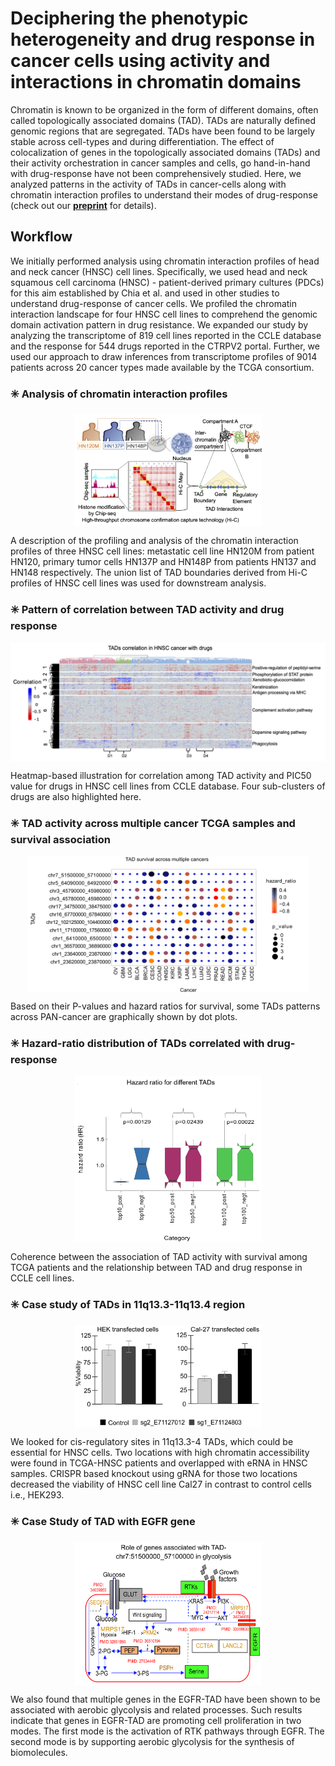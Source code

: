 # Deciphering the phenotypic heterogeneity and drug response in cancer cells using activity and interactions in chromatin domains

Chromatin is known to be organized in the form of different domains, often called topologically associated domains (TAD). TADs are naturally defined genomic regions that are segregated. TADs have been found to be largely stable across cell-types and during differentiation. The effect of colocalization of genes in the topologically associated domains (TADs) and their activity orchestration in cancer samples and cells, go hand-in-hand with drug-response have not been comprehensively studied. Here, we analyzed patterns in the activity of TADs in cancer-cells along with chromatin interaction profiles to understand their modes of drug-response (check out our [**preprint**](https://www.biorxiv.org/content/10.1101/2023.01.15.524115v1) for details).

## Workflow
We initially performed analysis using chromatin interaction profiles of head and neck cancer (HNSC) cell lines. Specifically, we used head and neck squamous cell carcinoma (HNSC) - patient-derived primary cultures (PDCs) for this aim established by Chia et al. and used in other studies to understand drug-response of cancer cells. We profiled the chromatin interaction landscape for four HNSC cell lines to comprehend the genomic domain activation pattern in drug resistance. We expanded our study by analyzing the transcriptome of 819 cell lines reported in the CCLE database and the response for 544 drugs reported in the CTRPV2 portal. Further, we used our approach to draw inferences from transcriptome profiles of 9014 patients across 20 cancer types made available by the TCGA consortium.

### :eight_spoked_asterisk: Analysis of chromatin interaction profiles
<p align="center">
     <img src="figure1_A.png" width="300px" align="center", class="only-light" >
</p>

A description of the profiling and analysis of the chromatin interaction profiles of three HNSC cell lines: metastatic cell line HN120M from patient HN120, primary tumor cells HN137P and HN148P from patients HN137 and HN148 respectively. The union list of TAD boundaries derived from Hi-C profiles of HNSC cell lines was used for downstream analysis.

### :eight_spoked_asterisk: Pattern of correlation between TAD activity and drug response
<p align="center">
     <img src="figure2_A.png" width="600px" align="center", class="only-light" >
</p>
Heatmap-based illustration for correlation among TAD activity and PIC50 value for drugs in HNSC cell lines from CCLE database. Four sub-clusters of drugs are also highlighted here.

### :eight_spoked_asterisk: TAD activity across multiple cancer TCGA samples and survival association
<p align="center">
     <img src="figure3_D.png" width="450px" align="center", class="only-light" >
</p>
Based on their P-values and hazard ratios for survival, some TADs patterns across PAN-cancer are graphically shown by dot plots.

### :eight_spoked_asterisk: Hazard-ratio distribution of TADs correlated with drug-response
<p align="center">
     <img src="figure4_A.png" width="300px" align="center", class="only-light" >
</p>
Coherence between the association of TAD activity with survival among TCGA patients and the relationship between TAD and drug response in CCLE cell lines.

### :eight_spoked_asterisk: Case study of TADs in 11q13.3-11q13.4 region 
<p align="center">
     <img src="figure5_G.png" width="300px" align="center", class="only-light" >
</p>

We looked for cis-regulatory sites in 11q13.3-4 TADs, which could be essential for HNSC cells. Two locations with high chromatin accessibility were found in TCGA-HNSC patients and overlapped with eRNA in HNSC samples. CRISPR based knockout using gRNA for those two locations decreased the viability of HNSC cell line Cal27 in contrast to control cells i.e., HEK293.


### :eight_spoked_asterisk: Case Study of TAD with EGFR gene
<p align="center">
     <img src="figure6_F.png" width="300px" align="center", class="only-light" >
</p>

We also found that multiple genes in the EGFR-TAD have been shown to be associated with aerobic glycolysis and related processes. Such results indicate that genes in EGFR-TAD are promoting cell proliferation in two modes. The first mode is the activation of RTK pathways through EGFR. The second mode is by supporting aerobic glycolysis for the synthesis of biomolecules. 
